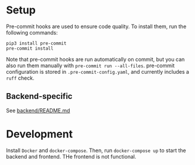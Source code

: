 # Setup

Pre-commit hooks are used to ensure code quality. To install them, run the following commands:
```
pip3 install pre-commit
pre-commit install
```
Note that pre-commit hooks are run automatically on commit, but you can also run them manually with `pre-commit run --all-files`. pre-commit configuration is stored in `.pre-commit-config.yaml`, and currently includes a `ruff` check.

## Backend-specific
See [backend/README.md](backend/README.md)

# Development
Install `Docker` and `docker-compose`. Then, run `docker-compose up` to start the backend and frontend. THe frontend is not functional.

